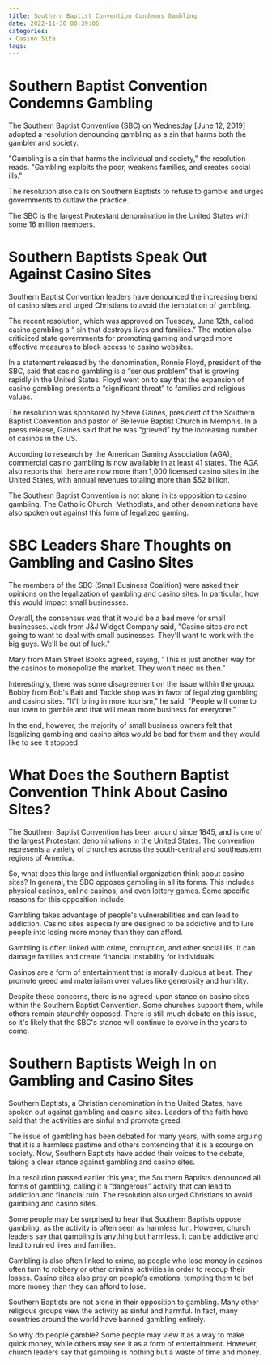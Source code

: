 ```yaml
---
title: Southern Baptist Convention Condemns Gambling
date: 2022-11-30 00:39:06
categories:
- Casino Site
tags:
---
```



#  Southern Baptist Convention Condemns Gambling

The Southern Baptist Convention (SBC) on Wednesday [June 12, 2019] adopted a resolution denouncing gambling as a sin that harms both the gambler and society.

"Gambling is a sin that harms the individual and society," the resolution reads. "Gambling exploits the poor, weakens families, and creates social ills."

The resolution also calls on Southern Baptists to refuse to gamble and urges governments to outlaw the practice.

The SBC is the largest Protestant denomination in the United States with some 16 million members.

#  Southern Baptists Speak Out Against Casino Sites

Southern Baptist Convention leaders have denounced the increasing trend of casino sites and urged Christians to avoid the temptation of gambling.

The recent resolution, which was approved on Tuesday, June 12th, called casino gambling a “ sin that destroys lives and families.” The motion also criticized state governments for promoting gaming and urged more effective measures to block access to casino websites.

In a statement released by the denomination, Ronnie Floyd, president of the SBC, said that casino gambling is a “serious problem” that is growing rapidly in the United States. Floyd went on to say that the expansion of casino gambling presents a “significant threat” to families and religious values.

The resolution was sponsored by Steve Gaines, president of the Southern Baptist Convention and pastor of Bellevue Baptist Church in Memphis. In a press release, Gaines said that he was “grieved” by the increasing number of casinos in the US.

According to research by the American Gaming Association (AGA), commercial casino gambling is now available in at least 41 states. The AGA also reports that there are now more than 1,000 licensed casino sites in the United States, with annual revenues totaling more than $52 billion.

The Southern Baptist Convention is not alone in its opposition to casino gambling. The Catholic Church, Methodists, and other denominations have also spoken out against this form of legalized gaming.

#  SBC Leaders Share Thoughts on Gambling and Casino Sites

The members of the SBC (Small Business Coalition) were asked their opinions on the legalization of gambling and casino sites. In particular, how this would impact small businesses.

Overall, the consensus was that it would be a bad move for small businesses. Jack from J&J Widget Company said, "Casino sites are not going to want to deal with small businesses. They'll want to work with the big guys. We'll be out of luck."

Mary from Main Street Books agreed, saying, "This is just another way for the casinos to monopolize the market. They won't need us then."

Interestingly, there was some disagreement on the issue within the group. Bobby from Bob's Bait and Tackle shop was in favor of legalizing gambling and casino sites. "It'll bring in more tourism," he said. "People will come to our town to gamble and that will mean more business for everyone."

In the end, however, the majority of small business owners felt that legalizing gambling and casino sites would be bad for them and they would like to see it stopped.

#  What Does the Southern Baptist Convention Think About Casino Sites?

The Southern Baptist Convention has been around since 1845, and is one of the largest Protestant denominations in the United States. The convention represents a variety of churches across the south-central and southeastern regions of America.

So, what does this large and influential organization think about casino sites? In general, the SBC opposes gambling in all its forms. This includes physical casinos, online casinos, and even lottery games. Some specific reasons for this opposition include:

Gambling takes advantage of people's vulnerabilities and can lead to addiction. Casino sites especially are designed to be addictive and to lure people into losing more money than they can afford.

Gambling is often linked with crime, corruption, and other social ills. It can damage families and create financial instability for individuals.

Casinos are a form of entertainment that is morally dubious at best. They promote greed and materialism over values like generosity and humility.

Despite these concerns, there is no agreed-upon stance on casino sites within the Southern Baptist Convention. Some churches support them, while others remain staunchly opposed. There is still much debate on this issue, so it's likely that the SBC's stance will continue to evolve in the years to come.

#  Southern Baptists Weigh In on Gambling and Casino Sites

Southern Baptists, a Christian denomination in the United States, have spoken out against gambling and casino sites. Leaders of the faith have said that the activities are sinful and promote greed.

The issue of gambling has been debated for many years, with some arguing that it is a harmless pastime and others contending that it is a scourge on society. Now, Southern Baptists have added their voices to the debate, taking a clear stance against gambling and casino sites.

In a resolution passed earlier this year, the Southern Baptists denounced all forms of gambling, calling it a “dangerous” activity that can lead to addiction and financial ruin. The resolution also urged Christians to avoid gambling and casino sites.

Some people may be surprised to hear that Southern Baptists oppose gambling, as the activity is often seen as harmless fun. However, church leaders say that gambling is anything but harmless. It can be addictive and lead to ruined lives and families.

Gambling is also often linked to crime, as people who lose money in casinos often turn to robbery or other criminal activities in order to recoup their losses. Casino sites also prey on people’s emotions, tempting them to bet more money than they can afford to lose.

Southern Baptists are not alone in their opposition to gambling. Many other religious groups view the activity as sinful and harmful. In fact, many countries around the world have banned gambling entirely.

So why do people gamble? Some people may view it as a way to make quick money, while others may see it as a form of entertainment. However, church leaders say that gambling is nothing but a waste of time and money.